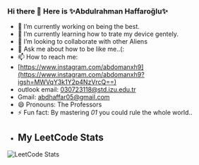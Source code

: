### Hi there 👋 Here is ✨Abdulrahman Haffaroğlu✨
- 🔭 I’m currently working on being the best.
- 🌱 I’m currently learning how to trate my device gentely.
- 👯 I’m looking to collaborate with other Aliens
- 💬 Ask me about how to be like me..(:
- 📫 How to reach me:
-  [https://www.instagram.com/abdomanxh9](https://www.instagram.com/abdomanxh9?igsh=MWVqY3k1Y2p4NzVrcQ==)
-  outlook email: 030723118@std.izu.edu.tr
- Gmail: abdhaffar05@gmail.com
- 😄 Pronouns: The Professors
- ⚡ Fun fact: By mastering *01* you could rule the whole world..
- ## My LeetCode Stats
![LeetCode Stats](https://leetcard.jacoblin.cool/AbdHffr)
